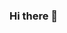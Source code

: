 ### Hi there 👋

<!--
**swkim12345/swkim12345** is a ✨ _special_ ✨ repository because its `README.md` (this file) appears on your GitHub profile.

Here are some ideas to get you started:

[!sunghwki's 42 stats](https://badge42.herokuapp.com/api/stats/sunghwki)](https://github.com/JaeSeoKim/badge42)

- 🔭 I’m currently working on ...
- 🌱 I’m currently learning ...
- 👯 I’m looking to collaborate on ...
- 🤔 I’m looking for help with ...
- 💬 Ask me about ...
- 📫 How to reach me: ...
- 😄 Pronouns: ...
- ⚡ Fun fact: ...
-->
